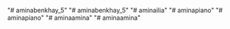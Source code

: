 "# aminabenkhay_5" 
"# aminabenkhay_5" 
"# aminailia" 
"# aminapiano" 
"# aminapiano" 
"# aminaamina" 
"# aminaamina" 

